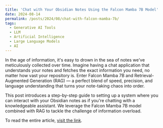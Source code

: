 ```yaml
---
title: 'Chat with Your Obsidian Notes Using the Falcon Mamba 7B Model'
date: 2024-08-14
permalink: /posts/2024/08/chat-with-falcon-mamba-7b/
tags:
  - Generative AI Tools
  - LLM
  - Artificial Intelligence
  - Large Language Models
  - AI
---
```


In the age of information, it's easy to drown in the sea of notes we've meticulously collected over time. Imagine having a chat application that understands your notes and fetches the exact information you need, no matter how vast your repository is. Enter Falcon Mamba 7B and Retrieval-Augmented Generation (RAG) — a perfect blend of speed, precision, and language understanding that turns your note-taking chaos into order.

This post introduces a step-by-step guide to setting up a system where you can interact with your Obsidian notes as if you're chatting with a knowledgeable assistant. We leverage the Falcon Mamba 7B model combined with RAG to tackle the challenge of information overload.

To read the entire article, [visit the link](https://python.plainenglish.io/chat-with-your-obsidian-notes-using-the-falcon-mamba-7b-model-606fa220a601).
